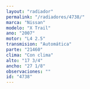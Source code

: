 ```yaml
---
layout: "radiador"
permalink: "/radiadores/4738/"
marca: "Nissan"
modelo: "X Trail"
ano: "2007"
motor: "L4 2.5"
transmision: "Automática"
parte: "21460"
clima: "Con clima"
alto: "17 3/4"
ancho: "27 1/8"
observaciones: ""
id: "4738"
---
```


